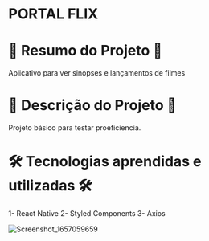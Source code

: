 # PORTAL FLIX


# 📄 Resumo do Projeto 📄

Aplicativo para ver sinopses e lançamentos de filmes

# 📖 Descrição do Projeto 📖 

Projeto básico para testar proeficiencia.

# 🛠️ Tecnologias aprendidas e utilizadas 🛠️

1- React Native
2- Styled Components
3- Axios

![Screenshot_1657059659](https://user-images.githubusercontent.com/85304089/177454052-bcbf7d65-1343-4527-9ca8-db2963fe36bf.png)
